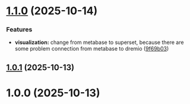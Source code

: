 # [1.1.0](https://github.com/armandwipangestu/modern-lakehouse/compare/v1.0.1...v1.1.0) (2025-10-14)


### Features

* **visualization:** change from metabase to superset, because there are some problem connection from metabase to dremio ([9f69b03](https://github.com/armandwipangestu/modern-lakehouse/commit/9f69b03947f472b2fdce4e71142eceec89cb92d1))

## [1.0.1](https://github.com/armandwipangestu/modern-lakehouse/compare/v1.0.0...v1.0.1) (2025-10-13)

# 1.0.0 (2025-10-13)
